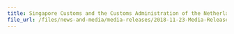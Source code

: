 ```yaml
---
title: Singapore Customs and the Customs Administration of the Netherlands to establish a proof of concept to facilitate cargo clearance and improve supply chain security
file_url: /files/news-and-media/media-releases/2018-11-23-Media-Release.pdf
---
```

